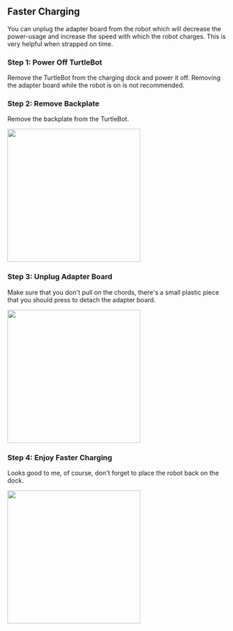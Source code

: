## Faster Charging 
You can unplug the adapter board from the robot which will decrease the power-usage and increase the speed with which the robot charges. This is very helpful when strapped on time.

### Step 1: Power Off TurtleBot
Remove the TurtleBot from the charging dock and power it off. Removing the adapter board while the robot is on is not recommended.  


### Step 2: Remove Backplate
Remove the backplate from the TurtleBot.  

<img src="../Assets/Images/Turtlebot4/Hardware/faster_charging.png" width=300>  

### Step 3: Unplug Adapter Board
Make sure that you don't pull on the chords, there's a small plastic piece that you should press to detach the adapter board.  

<img src="../Assets/Images/Turtlebot4/Hardware/adapter_board_charging.png" width=300>  

### Step 4: Enjoy Faster Charging
Looks good to me, of course, don't forget to place the robot back on the dock.  

<img src="../Assets/Images/Turtlebot4/Hardware/unplugged_adapter_board.png" width=300>  







